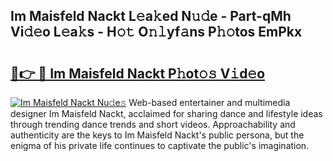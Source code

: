 ## Im Maisfeld Nackt L𝚎a𝚔ed N𝚞𝚍e - Part-qMh Vi𝚍𝚎o L𝚎a𝚔s - H𝚘𝚝 O𝚗𝚕yf𝚊ns P𝚑𝚘tos EmPkx

# <h2><a href="http://kf52ao.oniu.top/?m=Im+Maisfeld+Nackt">🔗👉 🔴 Im Maisfeld Nackt P𝚑ot𝚘𝚜 V𝚒d𝚎o</a></h2>

[![Im Maisfeld Nackt Nu𝚍e𝚜](https://i.imgur.com/0qMVB7G.gif)](http://kf52ao.oniu.top/?m=Im+Maisfeld+Nackt)
Web-based entertainer and multimedia designer Im Maisfeld Nackt, acclaimed for sharing dance and lifestyle ideas through trending dance trends and short videos. Approachability and authenticity are the keys to Im Maisfeld Nackt's public persona, but the enigma of his private life continues to captivate the public's imagination.  
